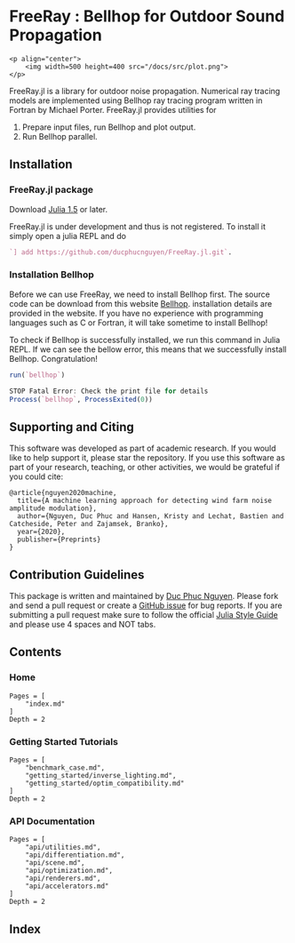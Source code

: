 # FreeRay : Bellhop for Outdoor Sound Propagation

```@raw html
<p align="center">
    <img width=500 height=400 src="/docs/src/plot.png">
</p>
```

FreeRay.jl is a library for outdoor noise propagation. Numerical ray tracing models are implemented using Bellhop ray tracing program written in Fortran by Michael Porter. FreeRay.jl provides utilities for

1. Prepare input files, run Bellhop and plot output.
2. Run Bellhop parallel.

## Installation
### FreeRay.jl package

Download [Julia 1.5](https://julialang.org/) or later.

FreeRay.jl is under development and thus is not registered. To install it simply open a julia REPL and do

```Julia
`] add https://github.com/ducphucnguyen/FreeRay.jl.git`.
```

### Installation Bellhop
Before we can use FreeRay, we need to install Bellhop first. The source code can be download from this website [Bellhop](http://oalib.hlsresearch.com/AcousticsToolbox/). installation details are provided in the website. If you have no experience with programming languages such as C or Fortran, it will take sometime to install Bellhop!

To check if Bellhop is successfully installed, we run this command in Julia REPL. If we can see the bellow error, this means that we successfully install Bellhop.  Congratulation!

```julia
run(`bellhop`)

STOP Fatal Error: Check the print file for details
Process(`bellhop`, ProcessExited(0))
```


## Supporting and Citing

This software was developed as part of academic research. If you would like to help support it, please star the repository. If you use this software as part of your research, teaching, or other activities, we would be grateful if you could cite:

```
@article{nguyen2020machine,
  title={A machine learning approach for detecting wind farm noise amplitude modulation},
  author={Nguyen, Duc Phuc and Hansen, Kristy and Lechat, Bastien and Catcheside, Peter and Zajamsek, Branko},
  year={2020},
  publisher={Preprints}
}
```

## Contribution Guidelines

This package is written and maintained by [Duc Phuc Nguyen](https://github.com/ducphucnguyen). Please fork and
send a pull request or create a [GitHub issue](https://github.com/ducphucnguyen/FreeRay.jl/issues) for
bug reports. If you are submitting a pull request make sure to follow the official
[Julia Style Guide](https://docs.julialang.org/en/v1/manual/style-guide/index.html) and please use
4 spaces and NOT tabs.


## Contents

### Home

```@contents
Pages = [
    "index.md"
]
Depth = 2
```

### Getting Started Tutorials

```@contents
Pages = [
    "benchmark_case.md",
    "getting_started/inverse_lighting.md",
    "getting_started/optim_compatibility.md"
]
Depth = 2
```

### API Documentation

```@contents
Pages = [
    "api/utilities.md",
    "api/differentiation.md",
    "api/scene.md",
    "api/optimization.md",
    "api/renderers.md",
    "api/accelerators.md"
]
Depth = 2
```

## Index

```@index
```

